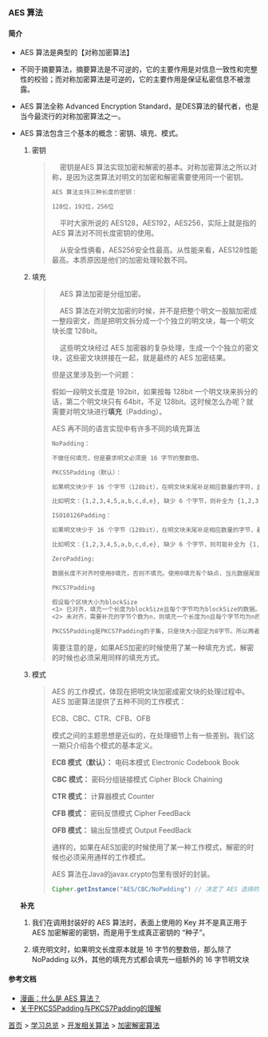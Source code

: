 ### AES 算法

#### 简介
* AES 算法是典型的【对称加密算法】

* 不同于摘要算法，摘要算法是不可逆的，它的主要作用是对信息一致性和完整性的校验；而对称加密算法是可逆的，它的主要作用是保证私密信息不被泄露。

* AES 算法全称 Advanced Encryption Standard，是DES算法的替代者，也是当今最流行的对称加密算法之一。

* AES 算法包含三个基本的概念：密钥、填充、模式。
    1. 密钥 
        > &nbsp;&nbsp;&nbsp;&nbsp;密钥是AES 算法实现加密和解密的基本。对称加密算法之所以对称，是因为这类算法对明文的加密和解密需要使用同一个密钥。 
        >
        > ```txt
        > AES 算法支持三种长度的密钥：
        > 
        > 128位，192位，256位
        > ```
        >
        > &nbsp;&nbsp;&nbsp;&nbsp;平时大家所说的 AES128，AES192，AES256，实际上就是指的 AES 算法对不同长度密钥的使用。
        >
        > &nbsp;&nbsp;&nbsp;&nbsp;从安全性俩看，AES256安全性最高。从性能来看，AES128性能最高。本质原因是他们的加密处理轮数不同。
        
    2. 填充 

        > &nbsp;&nbsp;&nbsp;&nbsp;AES 算法加密是分组加密。
        >
        > &nbsp;&nbsp;&nbsp;&nbsp;AES 算法在对明文加密的时候，并不是把整个明文一股脑加密成一整段密文，而是把明文拆分成一个个独立的明文块，每一个明文块长度 128bit。
        >
        > &nbsp;&nbsp;&nbsp;&nbsp;这些明文块经过 AES 加密器的复杂处理，生成一个个独立的密文块，这些密文块拼接在一起，就是最终的 AES 加密结果。
        >
        > 但是这里涉及到一个问题：
        >
        > 假如一段明文长度是 192bit，如果按每 128bit 一个明文块来拆分的话，第二个明文块只有 64bit，不足 128bit。这时候怎么办呢？就需要对明文块进行**填充**（Padding）。
        >
        > AES 再不同的语言实现中有许多不同的填充算法
        >
        > ```txt
        > NoPadding：
        > 
        > 不做任何填充，但是要求明文必须是 16 字节的整数倍。
        > 
        > PKCS5Padding（默认）：
        > 
        > 如果明文块少于 16 个字节（128bit），在明文块末尾补足相应数量的字符，且每个字节的值等于缺少的字符数。
        > 
        > 比如明文：{1,2,3,4,5,a,b,c,d,e}, 缺少 6 个字节，则补全为 {1,2,3,4,5,a,b,c,d,e,6,6,6,6,6,6}
        > 
        > ISO10126Padding：
        > 
        > 如果明文块少于 16 个字节（128bit），在明文块末尾补足相应数量的字节，最后一个字符值等于缺少的字符数，其他字符填充随机数。
        > 
        > 比如明文：{1,2,3,4,5,a,b,c,d,e}, 缺少 6 个字节，则可能补全为 {1,2,3,4,5,a,b,c,d,e,5,c,3,G,$,6}
        > 
        > ZeroPadding:
        > 
        > 数据长度不对齐时使用0填充，否则不填充。使用0填充有个缺点，当元数据尾部也存在0时，在unpadding时可能会存在问题。
        > 
        > PKCS7Padding
        > 
        > 假设每个区块大小为blockSize
        > <1> 已对齐，填充一个长度为blockSize且每个字节均为blockSize的数据。
        > <2> 未对齐，需要补充的字节个数为n，则填充一个长度为n且每个字节均为n的数据。
        > 
        > PKCS5Padding是PKCS7Padding的子集，只是块大小固定为8字节。所以两者的区别在于PKCS5Padding是限制块大小的PKCS7Padding。
        > ```
        >
        > 需要注意的是，如果AES加密的时候使用了某一种填充方式，解密的时候也必须采用同样的填充方式。

    3. 模式 

        > AES 的工作模式，体现在把明文块加密成密文块的处理过程中。AES 加密算法提供了五种不同的工作模式：
        >
        > ECB、CBC、CTR、CFB、OFB
        >
        > 模式之间的主题思想是近似的，在处理细节上有一些差别。我们这一期只介绍各个模式的基本定义。
        >
        > **ECB 模式（默认）：** 电码本模式 Electronic Codebook Book
        >
        > **CBC 模式：** 密码分组链接模式 Cipher Block Chaining
        >
        > **CTR 模式：** 计算器模式 Counter
        >
        > **CFB 模式：** 密码反馈模式 Cipher FeedBack
        >
        > **OFB 模式：** 输出反馈模式 Output FeedBack
        >
        > 通样的，如果在AES加密的时候使用了某一种工作模式，解密的时候也必须采用通样的工作模式。
        >
        > AES 算法在Java的javax.crypto包里有很好的封装。
        >
        > ```java
        > Cipher.getInstance("AES/CBC/NoPadding") // 决定了 AES 选择的填充方式是 NoPadding，工作模式是 CBC 模式。
        > ```
    
    **补充**
    
    1. 我们在调用封装好的 AES 算法时，表面上使用的 Key 并不是真正用于 AES 加密解密的密钥，而是用于生成真正密钥的 “种子”。
    
    2. 填充明文时，如果明文长度原本就是 16 字节的整数倍，那么除了 NoPadding 以外，其他的填充方式都会填充一组额外的 16 字节明文块


#### 参考文档
* [漫画：什么是 AES 算法？](https://www.sohu.com/a/201169795_466846)
* [关于PKCS5Padding与PKCS7Padding的理解](https://blog.csdn.net/xz_studying/article/details/94229023)

[首页](../../../README.md) > [学习总览](../../../introduction/studyCatalogList.md) > [开发相关算法](../DevelopmentAlgorithm.md) > [加密解密算法](EncryptionDecryptionAlgorithm.md)